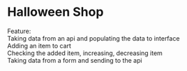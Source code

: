 # Halloween Shop

Feature: <br/>
    Taking data from an api and populating the data to interface<br/>
    Adding an item to cart <br/>
    Checking the added item, increasing, decreasing item<br/>
    Taking data from a form and sending to the api<br/>
